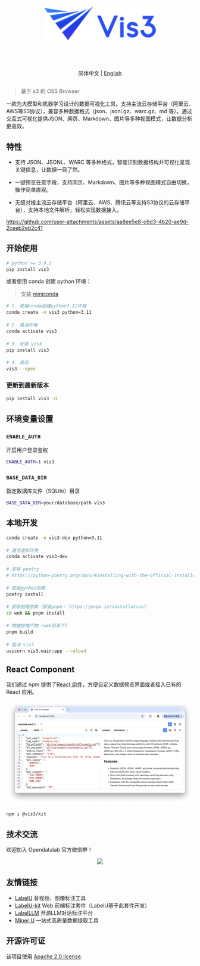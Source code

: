 <div align="center">
  <article style="display: flex; flex-direction: column; align-items: center; justify-content: center;">
    <p align="center"><img width="300" src="./web/app/src/assets/logo.svg" /></p>
    <h1 style="width: 100%; text-align: center;"></h1>
    <p align="center">
        简体中文 | <a href="./README.md" >English</a>
    </p>
  </article>
</div>

> 基于 s3 的 OSS Browser

一款为大模型和机器学习设计的数据可视化工具。支持主流云存储平台（阿里云、AWS等S3协议），兼容多种数据格式（json、jsonl.gz、warc.gz、md 等）。通过交互式可视化提供JSON、网页、Markdown、图片等多种视图模式，让数据分析更高效。

## 特性

- 支持 JSON、JSONL、WARC 等多种格式，智能识别数据结构并可视化呈现关键信息，让数据一目了然。

- 一键预览任意字段，支持网页、Markdown、图片等多种视图模式自由切换，操作简单直观。

- 无缝对接主流云存储平台（阿里云、AWS、腾讯云等支持S3协议的云存储平台），支持本地文件解析，轻松实现数据接入。

https://github.com/user-attachments/assets/aa8ee5e8-c6d3-4b20-ae9d-2ceeb2eb2c41

## 开始使用

```bash
# python >= 3.9.2
pip install vis3
```

或者使用 conda 创建 python 环境：

> 安装 [miniconda](https://docs.conda.io/en/latest/miniconda.html)

```bash
# 1. 使用conda创建python3.11环境
conda create -n vis3 python=3.11

# 2. 激活环境
conda activate vis3

# 3. 安装 vis3
pip install vis3

# 4. 启动
vis3 --open

```

### 更新到最新版本

```bash
pip install vis3 -U
```

## 环境变量设置

### `ENABLE_AUTH`

开启用户登录鉴权

```bash
ENABLE_AUTH=1 vis3
```

### `BASE_DATA_DIR`

指定数据库文件（SQLite）目录

```bash
BASE_DATA_DIR=your/database/path vis3
```

## 本地开发

```bash
conda create -n vis3-dev python=3.11

# 激活虚拟环境
conda activate vis3-dev

# 安装 peotry
# https://python-poetry.org/docs/#installing-with-the-official-installer

# 安装python依赖
poetry install

# 安装前端依赖（安装pnpm： https://pnpm.io/installation）
cd web && pnpm install

# 构建前端产物 (web目录下)
pnpm build

# 启动 vis3
uvicorn vis3.main:app --reload
```

## React Component

我们通过 npm 提供了[React 组件](./web/packages/vis3-kit/)，方便自定义数据预览界面或者接入已有的 React 应用。

![](./web/packages/vis3-kit/example/screenshot.png)

```bash
npm i @vis3/kit
```

## 技术交流

欢迎加入 Opendatalab 官方微信群！

<p align="center">
<img style="width: 400px" src="https://user-images.githubusercontent.com/25022954/208374419-2dffb701-321a-4091-944d-5d913de79a15.jpg">
</p>

## 友情链接

- [LabelU](https://github.com/opendatalab/labelU) 音视频、图像标注工具
- [LabelU-kit](https://github.com/opendatalab/labelU-Kit) Web 前端标注套件（LabelU基于此套件开发）
- [LabelLLM](https://github.com/opendatalab/LabelLLM) 开源LLM对话标注平台
- [Miner U](https://github.com/opendatalab/MinerU) 一站式高质量数据提取工具

## 开源许可证

该项目使用 [Apache 2.0 license](./LICENSE).
